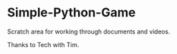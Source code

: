 # Simple-Python-Game
Scratch area for working through documents and videos.

Thanks to Tech with Tim.
